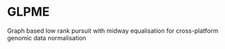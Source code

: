 # GLPME

Graph based low rank pursuit with midway equalisation for cross-platform genomic data normalisation
